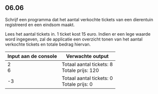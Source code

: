 ## 06.06
Schrijf een programma dat het aantal verkochte tickets van een dierentuin registreerd en een eindsom maakt.

Lees het aantal tickets in. 1 ticket kost 15 euro.
Indien er een lege waarde word ingegeven, zal de applicatie een overzicht tonen van het aantal verkochte tickets en totale bedrag hiervan.

| Input aan de console | Verwachte output |
|----------------------|------------------|
| 2<br>6 | Totaal aantal tickets: 8<br>Totale prijs: 120 |
| -3 | Totaal aantal tickets: 0<br>Totale prijs: 0 |